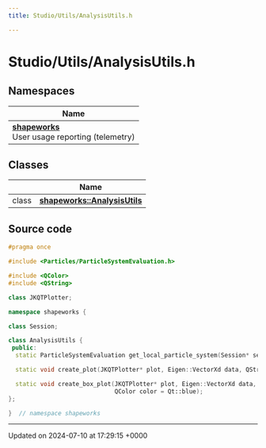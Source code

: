 ```yaml
---
title: Studio/Utils/AnalysisUtils.h

---
```


# Studio/Utils/AnalysisUtils.h



## Namespaces

| Name           |
| -------------- |
| **[shapeworks](../Namespaces/namespaceshapeworks.md)** <br>User usage reporting (telemetry)  |

## Classes

|                | Name           |
| -------------- | -------------- |
| class | **[shapeworks::AnalysisUtils](../Classes/classshapeworks_1_1AnalysisUtils.md)**  |




## Source code

```cpp
#pragma once

#include <Particles/ParticleSystemEvaluation.h>

#include <QColor>
#include <QString>

class JKQTPlotter;

namespace shapeworks {

class Session;

class AnalysisUtils {
 public:
  static ParticleSystemEvaluation get_local_particle_system(Session* session, int domain);

  static void create_plot(JKQTPlotter* plot, Eigen::VectorXd data, QString title, QString x_label, QString y_label);

  static void create_box_plot(JKQTPlotter* plot, Eigen::VectorXd data, QString title, QString x_label,
                              QColor color = Qt::blue);
};

}  // namespace shapeworks
```


-------------------------------

Updated on 2024-07-10 at 17:29:15 +0000
